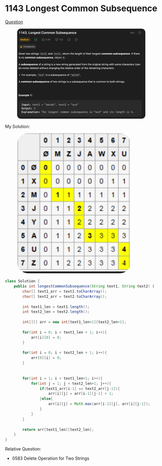 # 1143 Longest Common Subsequence

[Question](https://leetcode.com/problems/longest-common-subsequence/description/?envType=study-plan\&id=algorithm-ii)

<figure><img src="../.gitbook/assets/image (1).png" alt=""><figcaption></figcaption></figure>



My Solution:

<figure><img src="../.gitbook/assets/image (2).png" alt=""><figcaption></figcaption></figure>

```java
class Solution {
    public int longestCommonSubsequence(String text1, String text2) {
        char[] text1_arr = text1.toCharArray();
        char[] text2_arr = text2.toCharArray();

        int text1_len = text1.length();
        int text2_len = text2.length();

        int[][] arr = new int[text1_len+1][text2_len+1];

        for(int i = 0; i < text1_len + 1; i++){
            arr[i][0] = 0;
        }

        for(int i = 0; i < text2_len + 1; i++){
            arr[0][i] = 0;
        }


        for(int i = 1; i < text1_len+1; i++){
            for(int j = 1; j < text2_len+1; j++){
                if(text1_arr[i-1] == text2_arr[j-1]){
                    arr[i][j] = arr[i-1][j-1] + 1;
                }else{
                    arr[i][j] = Math.max(arr[i-1][j], arr[i][j-1]);
                }
            }
        }

        return arr[text1_len][text2_len];
    }
}
```



Relative Question:

* 0583 Delete Operation for Two Strings

